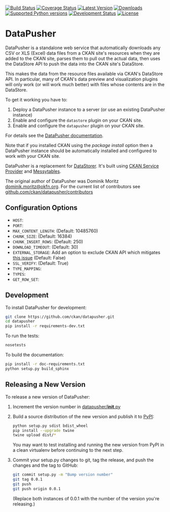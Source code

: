 [![Build Status](https://travis-ci.org/ckan/datapusher.png?branch=master)](https://travis-ci.org/ckan/datapusher)
[![Coverage Status](https://coveralls.io/repos/ckan/datapusher/badge.png?branch=master)](https://coveralls.io/r/ckan/datapusher?branch=master)
[![Latest Version](https://img.shields.io/pypi/v/datapusher.svg)](https://pypi.python.org/pypi/datapusher/)
[![Downloads](https://img.shields.io/pypi/dm/datapusher.svg)](https://pypi.python.org/pypi/datapusher/)
[![Supported Python versions](https://img.shields.io/pypi/pyversions/datapusher.svg)](https://pypi.python.org/pypi/datapusher/)
[![Development Status](https://img.shields.io/pypi/status/datapusher.svg)](https://pypi.python.org/pypi/datapusher/)
[![License](https://img.shields.io/badge/license-GPL-blue.svg)](https://pypi.python.org/pypi/datapusher/)

[PyPI]: https://pypi.python.org/pypi/datapusher
[DataStorer]: https://github.com/ckan/ckanext-datastorer
[DataPusher documentation]: https://docs.ckan.org/projects/datapusher/en/latest/
[CKAN Service Provider]: https://github.com/ckan/ckan-service-provider
[Messytables]: https://github.com/okfn/messytables


DataPusher
==========

DataPusher is a standalone web service that automatically downloads any CSV or
XLS (Excel) data files from a CKAN site's resources when they are added to the
CKAN site, parses them to pull out the actual data, then uses the DataStore API
to push the data into the CKAN site's DataStore.

This makes the data from the resource files available via CKAN's DataStore API.
In particular, many of CKAN's data preview and visualization plugins will only
work (or will work much better) with files whose contents are in the DataStore.

To get it working you have to:

1. Deploy a DataPusher instance to a server (or use an existing DataPusher
   instance)
2. Enable and configure the `datastore` plugin on your CKAN site.
3. Enable and configure the `datapusher` plugin on your CKAN site.

For details see the [DataPusher documentation][].

Note that if you installed CKAN using the _package install_ option then a
DataPusher instance should be automatically installed and configured to work
with your CKAN site.

DataPusher is a replacement for [DataStorer][].
It's built using [CKAN Service Provider][] and [Messytables][].

The original author of DataPusher was
Dominik Moritz <dominik.moritz@okfn.org>. For the current list of contributors
see [github.com/ckan/datapusher/contributors](https://github.com/ckan/datapusher/contributors)


## Configuration Options

- `HOST`: 
- `PORT`:
- `MAX_CONTENT_LENGTH`: (Default: 10485760)
- `CHUNK_SIZE`: (Default: 16384)
- `CHUNK_INSERT_ROWS`: (Default: 250)
- `DOWNLOAD_TIMEOUT`: (Default: 30)
- `EXTERNAL_STORAGE`: Add an option to exclude CKAN API which mitigates [this issue](https://github.com/ckan/datapusher/issues/116) (Default: False)
- `SSL_VERIFY`: (Default: True)
- `TYPE_MAPPING`:
- `TYPES`:
- `GET_ROW_SET`:

## Development

To install DataPusher for development:

```bash
git clone https://github.com/ckan/datapusher.git
cd datapusher
pip install -r requirements-dev.txt
```

To run the tests:

```bash
nosetests
```

To build the documentation:

```bash
pip install -r doc-requirements.txt
python setup.py build_sphinx
```

## Releasing a New Version

To release a new version of DataPusher:

1. Increment the version number in [datapusher/__init__.py](datapusher/__init__.py)

2. Build a source distribution of the new version and publish it to
   [PyPI][]:

   ```bash
   python setup.py sdist bdist_wheel
   pip install --upgrade twine
   twine upload dist/*
   ```

   You may want to test installing and running the new version from PyPI in a
   clean virtualenv before continuing to the next step.

3. Commit your setup.py changes to git, tag the release, and push the changes
   and the tag to GitHub:

   ```bash
   git commit setup.py -m "Bump version number"
   git tag 0.0.1
   git push
   git push origin 0.0.1
   ```

   (Replace both instances of 0.0.1 with the number of the version you're
   releasing.)
